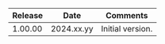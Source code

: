 | Release  | Date       | Comments             |
|----------|------------|----------------------|
| 1.00.00    | 2024.xx.yy | Initial version.     |




